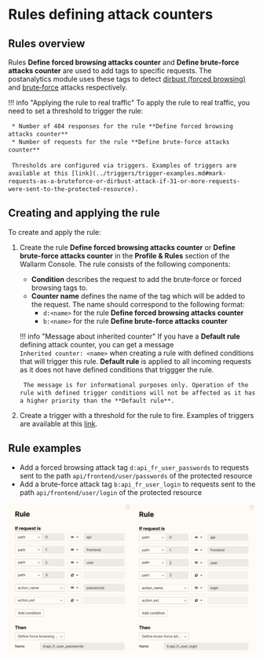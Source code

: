 # Rules defining attack counters

## Rules overview

Rules **Define forced browsing attacks counter** and **Define brute-force attacks counter** are used to add tags to specific requests. The postanalytics module uses these tags to detect [dirbust (forced browsing)](../../attacks-vulns-list.md#forced-browsing) and [brute‑force](../../attacks-vulns-list.md#bruteforce-attack) attacks respectively.

!!! info "Applying the rule to real traffic"
    To apply the rule to real traffic, you need to set a threshold to trigger the rule:

     * Number of 404 responses for the rule **Define forced browsing attacks counter**
     * Number of requests for the rule **Define brute-force attacks counter**

     Thresholds are configured via triggers. Examples of triggers are available at this [link](../triggers/trigger-examples.md#mark-requests-as-a-bruteforce-or-dirbust-attack-if-31-or-more-requests-were-sent-to-the-protected-resource).

## Creating and applying the rule

To create and apply the rule:

1. Create the rule **Define forced browsing attacks counter** or **Define brute-force attacks counter** in the **Profile & Rules** section of the Wallarm Console. The rule consists of the following components:

    * **Condition** describes the request to add the brute‑force or forced browsing tags to.
    * **Counter name** defines the name of the tag which will be added to the request. The name should correspond to the following format:
        * `d:<name>` for the rule **Define forced browsing attacks counter**
        * `b:<name>` for the rule **Define brute-force attacks counter**

    !!! info "Message about inherited counter"
        If you have a **Default rule** defining attack counter, you can get a message `Inherited counter: <name>` when creating a rule with defined conditions that will trigger this rule. **Default rule** is applied to all incoming requests as it does not have defined conditions that triggger the rule.
        
        The message is for informational purposes only. Operation of the rule with defined trigger conditions will not be affected as it has a higher priority than the **Default rule**.
2. Create a trigger with a threshold for the rule to fire. Examples of triggers are available at this [link](../triggers/trigger-examples.md#mark-requests-as-a-bruteforce-or-dirbust-attack-if-31-or-more-requests-were-sent-to-the-protected-resource).

## Rule examples

* Add a forced browsing attack tag `d:api_fr_user_passwords` to requests sent to the path `api/frontend/user/passwords` of the protected resource
* Add a brute-force attack tag `b:api_fr_user_login` to requests sent to the path `api/frontend/user/login` of the protected resource

![!Examples of rules for brute force and dirbust counters](../../images/user-guides/rules/dirbust-brute-counter-examples.png)
